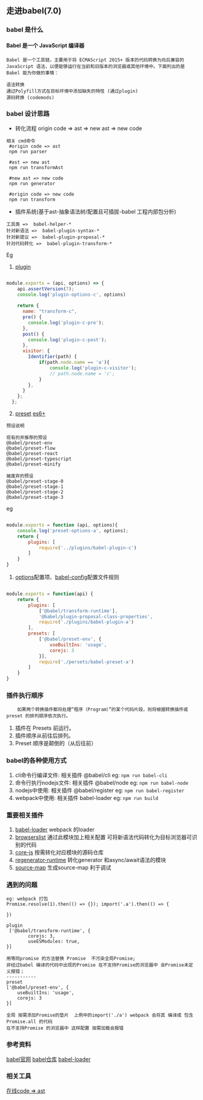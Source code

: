 ## 走进babel(7.0)

### babel 是什么
#### Babel 是一个 JavaScript 编译器

```
Babel 是一个工具链，主要用于将 ECMAScript 2015+ 版本的代码转换为向后兼容的 JavaScript 语法，以便能够运行在当前和旧版本的浏览器或其他环境中。下面列出的是 Babel 能为你做的事情：

语法转换
通过Polyfill方式在目标环境中添加缺失的特性 (通过plugin)
源码转换 (codemods)

```


### babel 设计思路

- 转化流程
 origin code => ast    =>  new ast   =>  new code

```
相关 cmd命令
 #origin code => ast
 npm run parser

 #ast => new ast
 npm run transformAst

 #new ast => new code 
 npm run generator

 #origin code => new code 
 npm run transform

```

- 插件系统(基于ast-抽象语法树/配置且可插拔-babel 工程内部包分析)
  

```
工具类 =>  babel-helper-*
针对新语法 =>  babel-plugin-syntax-*
针对新提议 =>  babel-plugin-proposal-*
针对代码转化 =>  babel-plugin-transform-*
```
Eg
1. [plugin](https://github.com/jamiebuilds/babel-handbook/blob/master/translations/zh-Hans/plugin-handbook.md)
```javascript

module.exports = (api, options) => {
    api.assertVersion(7);
    console.log('plugin-options-c', options)
  
    return {
      name: "transform-c",
      pre() {
        console.log('plugin-c-pre');
      },
      post() {
        console.log('plugin-c-post');
      },
      visitor: {
        Identifier(path) {
            if(path.node.name == 'a'){
                console.log('plugin-c-visitor');
                // path.node.name = 'c';
            }
        },
      }
    };
  };
```

2. [preset](https://babeljs.io/docs/en/next/presets) [es6+](https://github.com/tc39/proposals/blob/master/finished-proposals.md)

```
预设说明

现有的并推荐的预设
@babel/preset-env  
@babel/preset-flow
@babel/preset-react
@babel/preset-typescript
@babel/preset-minify

被废弃的预设
@babel/preset-stage-0
@babel/preset-stage-1
@babel/preset-stage-2
@babel/preset-stage-3
```

eg
```javascript

module.exports = function (api, options){
    console.log('preset-options-a', options);
    return {
        plugins: [
            require('../plugins/babel-plugin-c')
        ]
    }
}
```

1. [options](https://babeljs.io/docs/en/next/options)配置项、[babel-config](https://babeljs.io/docs/en/next/config-files)配置文件规则
```javascript

module.exports = function(api) {
    return {
        plugins: [
            ['@babel/transform-runtime'],
            '@babel/plugin-proposal-class-properties',
            require('./plugins/babel-plugin-a')
        ],
        presets: [
            ['@babel/preset-env', {
                useBuiltIns: 'usage',
                corejs: 3
            }],
            require('./persets/babel-preset-a')
        ]
    }
}
```
### 插件执行顺序
```
    如果两个转换插件都将处理“程序（Program）”的某个代码片段，则将根据转换插件或 preset 的排列顺序依次执行。
```

1. 插件在 Presets 前运行。
2. 插件顺序从前往后排列。
3. Preset 顺序是颠倒的（从后往前）


### babel的各种使用方式
1. cli命令行编译文件: 相关插件  @babel/cli   eg: `npm run babel-cli`
2. 命令行执行nodejs文件: 相关插件  @babel/node   eg: `npm run babel-node`
3. nodejs中使用: 相关插件  @babel/register eg: `npm run babel-register`
4. webpack中使用: 相关插件 babel-loader eg: `npm run build`
   

### 重要相关插件

1. [babel-loader](https://www.npmjs.com/package/babel-loader)  webpack 的loader
2. [browserslist](https://www.npmjs.com/package/browserslist)   通过此模块加上相关配置 可将新语法代码转化为目标浏览器可识别的代码
3. [core-js](https://github.com/zloirock/core-js)  按需转化对应模块的源码仓库
4. [regenerator-runtime](https://www.npmjs.com/package/regenerator-runtime)   转化generator 和async/await语法的模块
5. [source-map](https://www.npmjs.com/package/source-map)  生成source-map 利于调试



### 遇到的问题
```
eg: webpack 打包
Promise.resolve(1).then(() => {}); import('.a').then(() => {

})

plugin   
 ['@babel/transform-runtime', {
        corejs: 3,
        useESModules: true,
}]

用等同promise 的方法替换 Promise  不污染全局Promise;
非经过babel 编译的代码中出现的Promise 在不支持Promise的浏览器中 会Promise未定义报错；    
-----------
preset  
['@babel/preset-env', {
    useBuiltIns: 'usage',
    corejs: 3
}]

全局 按需添加Promise的垫片  上例中的import('./a') webpack 会将其 编译成 包含Promise.all 的代码
在不支持Promise 的浏览器中 这样配置 按需加载会报错

```

### 参考资料
[babel官网](https://babeljs.io/docs/en/next/)
[babel仓库](https://github.com/babel/babel)
[babel-loader](https://github.com/babel/babel-loader)


### 相关工具
[在线code => ast](https://astexplorer.net/)